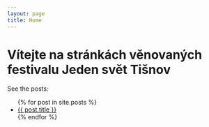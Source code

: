 ```yaml
---
layout: page
title: Home
---
```


# Vítejte na stránkách věnovaných festivalu Jeden svět Tišnov

See the posts:

<ul>
  {% for post in site.posts %}
    <li>
      <a href="{{ site.baseurl }}{{ post.url }}">{{ post.title }}</a>
    </li>
  {% endfor %}
</ul>
